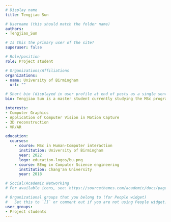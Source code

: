```yaml
---
# Display name
title: Tengjiao Sun

# Username (this should match the folder name)
authors:
- Tengjiao_Sun

# Is this the primary user of the site?
superuser: false

# Role/position
role: Project student

# Organizations/Affiliations
organizations:
- name: University of Birmingham
  url: ""

# Short bio (displayed in user profile at end of posts as a single sentence)
bio: Tengjiao Sun is a master student currently studying the MSc program at the University of Birmingham, his background is in computer science and human-computer interaction.

interests:
- Computer Graphics
- Application of Computer Vision in Motion Capture
- 3D reconstruction
- VR/AR

education:
  courses:
    - course: MSc in Human-Computer interaction
      institution: University of Birmingham
      year: 2022
      logo: education-logos/bu.png
    - course: BEng in Computer Science engineering
      institution: Chang'an University
      year: 2018

# Social/Academic Networking
# For available icons, see: https://sourcethemes.com/academic/docs/page-builder/#icons

# Organizational groups that you belong to (for People widget)
#   Set this to `[]` or comment out if you are not using People widget.
user_groups:
- Project students
---
```

